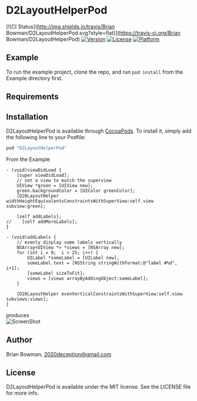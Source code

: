 # D2LayoutHelperPod

[![CI Status](http://img.shields.io/travis/Brian Bowman/D2LayoutHelperPod.svg?style=flat)](https://travis-ci.org/Brian Bowman/D2LayoutHelperPod)
[![Version](https://img.shields.io/cocoapods/v/D2LayoutHelperPod.svg?style=flat)](http://cocoapods.org/pods/D2LayoutHelperPod)
[![License](https://img.shields.io/cocoapods/l/D2LayoutHelperPod.svg?style=flat)](http://cocoapods.org/pods/D2LayoutHelperPod)
[![Platform](https://img.shields.io/cocoapods/p/D2LayoutHelperPod.svg?style=flat)](http://cocoapods.org/pods/D2LayoutHelperPod)

## Example

To run the example project, clone the repo, and run `pod install` from the Example directory first.

## Requirements

## Installation

D2LayoutHelperPod is available through [CocoaPods](http://cocoapods.org). To install
it, simply add the following line to your Podfile:

```ruby
pod "D2LayoutHelperPod"
```

From the Example
```
- (void)viewDidLoad {
    [super viewDidLoad];
    // set a view to match the superview
    UIView *green = [UIView new];
    green.backgroundColor = [UIColor greenColor];
    [D20LayoutHelper widthHeightEquivalentsConstraintsWithSuperView:self.view subview:green];
    
    [self addLabels];
//    [self addMoreLabels];
}

- (void)addLabels {
    // evenly display some labels vertically
    NSArray<UIView *> *views = [NSArray new];
    for (int i = 0;  i < 25; i++) {
        UILabel *someLabel = [UILabel new];
        someLabel.text = [NSString stringWithFormat:@"label #%d", i+1];
        [someLabel sizeToFit];
        views = [views arrayByAddingObject:someLabel];
    }
    
    [D20LayoutHelper evenVerticalConstraintsWithSuperView:self.view subviews:views];
}
```

produces  
![ScreenShot](https://raw.githubusercontent.com/2020Deception/D2LayoutHelperPod/master/Example/D2LayoutHelperPod/vertical.png)  

## Author

Brian Bowman, 2020deception@gmail.com

## License

D2LayoutHelperPod is available under the MIT license. See the LICENSE file for more info.
